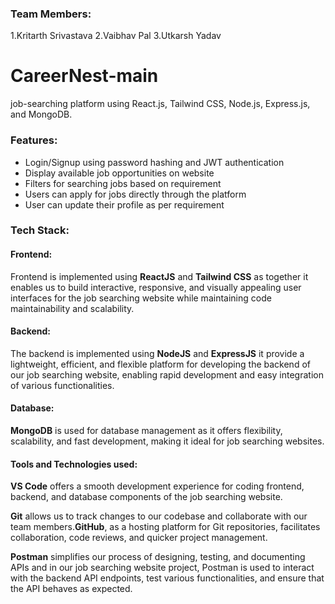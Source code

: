 ### Team Members:
1.Kritarth Srivastava
2.Vaibhav Pal
3.Utkarsh Yadav

# CareerNest-main
  job-searching platform using React.js, Tailwind CSS, Node.js, Express.js, and MongoDB.

### Features:

- Login/Signup using password hashing and JWT authentication<br>
- Display available job opportunities on website<br>
- Filters for searching jobs based on requirement<br>
- Users can apply for jobs directly through the platform<br>
- User can update their profile as per requirement<br>

### Tech Stack:

#### Frontend:

Frontend is implemented using <b>ReactJS</b> and <b>Tailwind CSS</b> as together it enables us to build interactive, responsive, and visually appealing user interfaces for the job searching website while maintaining code maintainability and scalability.

#### Backend:

The backend is implemented using <b>NodeJS</b> and <b>ExpressJS</b> it provide a lightweight, efficient, and flexible platform for developing the backend of our job searching website, enabling rapid development and easy integration of various functionalities.

#### Database:

<b>MongoDB</b> is used for database management as it offers flexibility, scalability, and fast development, making it ideal for job searching websites.

#### Tools and Technologies used:

<b>VS Code</b> offers a smooth development experience for coding frontend, backend, and database components of the job searching website.

<b>Git</b> allows us to track changes to our codebase and collaborate with our team members.<b>GitHub</b>, as a hosting platform for Git repositories, facilitates collaboration, code reviews, and quicker project management.

<b>Postman</b> simplifies our process of designing, testing, and documenting APIs and in our job searching website project, Postman is used to interact with the backend API endpoints, test various functionalities, and ensure that the API behaves as expected.
